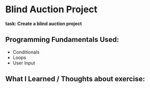 # Blind Auction Project

**task: Create a blind auction project**

## Programming Fundamentals Used:

- Conditionals
- Loops
- User Input

## What I Learned / Thoughts about exercise: